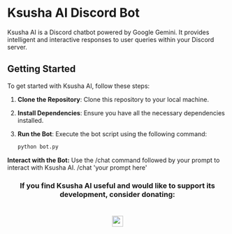 # Ksusha AI Discord Bot

Ksusha AI is a Discord chatbot powered by Google Gemini. It provides intelligent and interactive responses to user queries within your Discord server.

## Getting Started

To get started with Ksusha AI, follow these steps:

1. **Clone the Repository**: Clone this repository to your local machine.
2. **Install Dependencies**: Ensure you have all the necessary dependencies installed.
3. **Run the Bot**: Execute the bot script using the following command:

   ```bash
   python bot.py
   
**Interact with the Bot:** Use the /chat command followed by your prompt to interact with Ksusha AI.
/chat 'your prompt here'

<h3 align="center">If you find Ksusha AI useful and would like to support its development, consider donating:</h3>

###

<br clear="both">

<div align="center">
  <a href="https://www.patreon.com/user/posts?u=137119981" target="_blank">
    <img src="https://img.shields.io/static/v1?message=Patreon&logo=patreon&label=&color=F96854&logoColor=white&labelColor=&style=for-the-badge" height="25" alt="patreon logo"  />
  </a>
</div>

###
